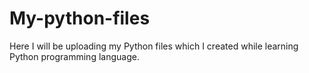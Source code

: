 # My-python-files
Here I will be uploading my Python files which I created while learning Python programming language.
